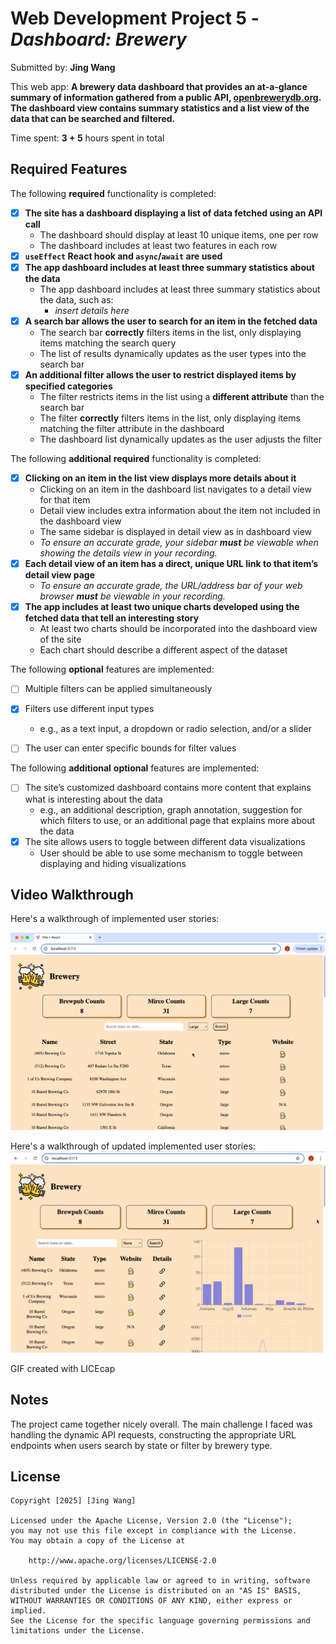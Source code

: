 # Web Development Project 5 - _Dashboard: Brewery_

Submitted by: **Jing Wang**

This web app: **A brewery data dashboard that provides an at-a-glance summary of information gathered from a public API, [openbrewerydb.org](https://www.openbrewerydb.org/). The dashboard view contains summary statistics and a list view of the data that can be searched and filtered.**

Time spent: **3 + 5** hours spent in total

## Required Features

The following **required** functionality is completed:

- [x] **The site has a dashboard displaying a list of data fetched using an API call**
  - The dashboard should display at least 10 unique items, one per row
  - The dashboard includes at least two features in each row
- [x] **`useEffect` React hook and `async`/`await` are used**
- [x] **The app dashboard includes at least three summary statistics about the data**
  - The app dashboard includes at least three summary statistics about the data, such as:
    - _insert details here_
- [x] **A search bar allows the user to search for an item in the fetched data**
  - The search bar **correctly** filters items in the list, only displaying items matching the search query
  - The list of results dynamically updates as the user types into the search bar
- [x] **An additional filter allows the user to restrict displayed items by specified categories**
  - The filter restricts items in the list using a **different attribute** than the search bar
  - The filter **correctly** filters items in the list, only displaying items matching the filter attribute in the dashboard
  - The dashboard list dynamically updates as the user adjusts the filter

The following **additional** **required** functionality is completed:

- [x] **Clicking on an item in the list view displays more details about it**
  - Clicking on an item in the dashboard list navigates to a detail view for that item
  - Detail view includes extra information about the item not included in the dashboard view
  - The same sidebar is displayed in detail view as in dashboard view
  - *To ensure an accurate grade, your sidebar **must** be viewable when showing the details view in your recording.*
- [x] **Each detail view of an item has a direct, unique URL link to that item’s detail view page**
  -  *To ensure an accurate grade, the URL/address bar of your web browser **must** be viewable in your recording.*
- [x] **The app includes at least two unique charts developed using the fetched data that tell an interesting story**
  - At least two charts should be incorporated into the dashboard view of the site
  - Each chart should describe a different aspect of the dataset

The following **optional** features are implemented:

- [ ] Multiple filters can be applied simultaneously
- [x] Filters use different input types
  - e.g., as a text input, a dropdown or radio selection, and/or a slider
- [ ] The user can enter specific bounds for filter values


The following **additional** **optional** features are implemented:

- [ ] The site’s customized dashboard contains more content that explains what is interesting about the data 
  - e.g., an additional description, graph annotation, suggestion for which filters to use, or an additional page that explains more about the data
- [x] The site allows users to toggle between different data visualizations
  - User should be able to use some mechanism to toggle between displaying and hiding visualizations 

## Video Walkthrough

Here's a walkthrough of implemented user stories:

<img src='src/assets/brewery.gif' title='Video Walkthrough' width='' alt='Video Walkthrough' />

Here's a walkthrough of updated implemented user stories:
<img src='src/assets/brewery1.gif' title='Video Walkthrough' width='' alt='Video Walkthrough' />

GIF created with LICEcap

## Notes

The project came together nicely overall. The main challenge I faced was handling the dynamic API requests, constructing the appropriate URL endpoints when users search by state or filter by brewery type.

## License

    Copyright [2025] [Jing Wang]

    Licensed under the Apache License, Version 2.0 (the "License");
    you may not use this file except in compliance with the License.
    You may obtain a copy of the License at

        http://www.apache.org/licenses/LICENSE-2.0

    Unless required by applicable law or agreed to in writing, software
    distributed under the License is distributed on an "AS IS" BASIS,
    WITHOUT WARRANTIES OR CONDITIONS OF ANY KIND, either express or implied.
    See the License for the specific language governing permissions and
    limitations under the License.
